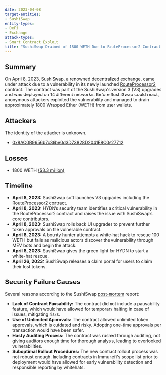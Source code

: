 ```yaml
---
date: 2023-04-08
target-entities: 
- SushiSwap
entity-types:
- DeFi
- Exchange
attack-types:
- Smart Contract Exploit
title: "SushiSwap Drained of 1800 WETH Due to RouteProcessor2 Contract Vulnerability"
---
```


## Summary

On April 8, 2023, SushiSwap, a renowned decentralized exchange, came under attack due to a vulnerability in its newly launched [RouteProcessor2](https://etherscan.io/address/0x044b75f554b886a065b9567891e45c79542d7357#code) contract. The contract was part of the SushiSwap's version 3 (V3) upgrades and was deployed on 14 different networks. Before SushiSwap could react, anonymous attackers exploited the vulnerability and managed to drain approximately 1800 Wrapped Ether (WETH) from user wallets. 

## Attackers

The identity of the attacker is unknown.

- [0x8AC0B9656b7c39be0d3D73828D2041E8C0e27712](https://etherscan.io/address/0x8ac0b9656b7c39be0d3d73828d2041e8c0e27712)

## Losses

- 1800 WETH [($3.3 million)](https://twitter.com/peckshield/status/1644907207530774530)

## Timeline

- **April 8, 2023:** SushiSwap soft launches V3 upgrades including the RouteProcessor2 contract.
- **April 8, 2023:** HYDN’s security team identifies a critical vulnerability in the RouteProcessor2 contract and raises the issue with SushiSwap’s core contributors.
- **April 8, 2023:** SushiSwap rolls back UI upgrades to prevent further token approvals on the vulnerable contract.
- **April 8, 2023:** A bounty hunter attempts a white-hat hack to rescue 100 WETH but fails as malicious actors discover the vulnerability through MEV bots and begin the attack.
- **April 8, 2023:** SushiSwap gives the green light for HYDN to start a white-hat rescue.
- **April 26, 2023:** SushiSwap releases a claim portal for users to claim their lost tokens.

## Security Failure Causes

Several reasons according to the SushiSwap [post-mortem](https://www.sushi.com/blog/routeprocessor2-post-mortem) report:
- **Lack of Contract Pausability:** The contract did not include a pausability feature, which would have allowed for temporary halting in case of issues, mitigating risks.
- **Use of Unlimited Approvals:** The contract allowed unlimited token approvals, which is outdated and risky. Adopting one-time approvals per transaction would have been safer.
- **Hasty Auditing Process:** The contract was rushed through auditing, not giving auditors enough time for thorough analysis, leading to overlooked vulnerabilities.
- **Suboptimal Rollout Procedures:** The new contract rollout process was not robust enough. Including contracts in Immunefi's scope list prior to deployment would have allowed for early vulnerability detection and responsible reporting by whitehats.
